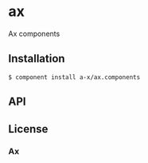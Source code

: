 
# ax

  Ax components

## Installation

    $ component install a-x/ax.components

## API

   

## License

### Ax
